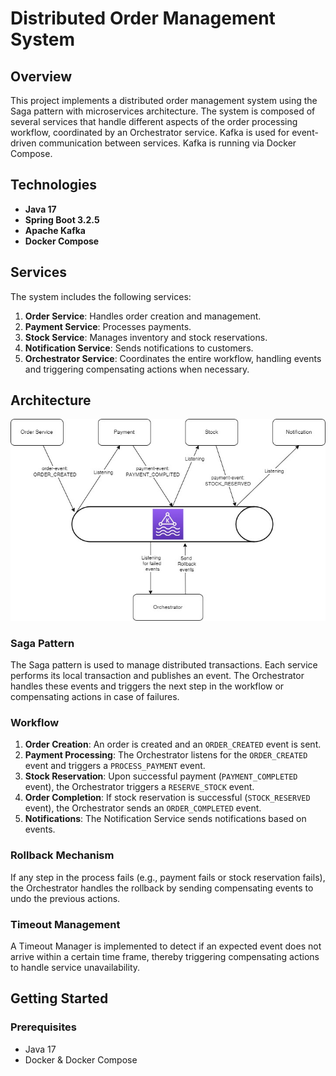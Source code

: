 # Distributed Order Management System

## Overview

This project implements a distributed order management system using the Saga pattern with microservices architecture. The system is composed of several services that handle different aspects of the order processing workflow, coordinated by an Orchestrator service. Kafka is used for event-driven communication between services. Kafka is running via Docker Compose.

## Technologies

- **Java 17**
- **Spring Boot 3.2.5**
- **Apache Kafka**
- **Docker Compose**

## Services

The system includes the following services:

1. **Order Service**: Handles order creation and management.
2. **Payment Service**: Processes payments.
3. **Stock Service**: Manages inventory and stock reservations.
4. **Notification Service**: Sends notifications to customers.
5. **Orchestrator Service**: Coordinates the entire workflow, handling events and triggering compensating actions when necessary.

## Architecture

![alt text](https://github.com/abbes-larbaoui/saga-pattern/blob/master/architecture_diagram.jpg?raw=true)


### Saga Pattern

The Saga pattern is used to manage distributed transactions. Each service performs its local transaction and publishes an event. The Orchestrator handles these events and triggers the next step in the workflow or compensating actions in case of failures.

### Workflow

1. **Order Creation**: An order is created and an `ORDER_CREATED` event is sent.
2. **Payment Processing**: The Orchestrator listens for the `ORDER_CREATED` event and triggers a `PROCESS_PAYMENT` event.
3. **Stock Reservation**: Upon successful payment (`PAYMENT_COMPLETED` event), the Orchestrator triggers a `RESERVE_STOCK` event.
4. **Order Completion**: If stock reservation is successful (`STOCK_RESERVED` event), the Orchestrator sends an `ORDER_COMPLETED` event.
5. **Notifications**: The Notification Service sends notifications based on events.

### Rollback Mechanism

If any step in the process fails (e.g., payment fails or stock reservation fails), the Orchestrator handles the rollback by sending compensating events to undo the previous actions.

### Timeout Management

A Timeout Manager is implemented to detect if an expected event does not arrive within a certain time frame, thereby triggering compensating actions to handle service unavailability.

## Getting Started

### Prerequisites

- Java 17
- Docker & Docker Compose